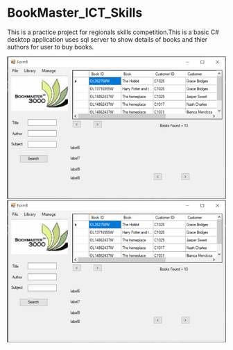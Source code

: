 # BookMaster_ICT_Skills
This is a practice project for  regionals skills competition.This is a basic C# desktop application uses sql server to show details of books and thier authors for user to buy books.

<img src="https://github.com/asknishant/BookMaster_ICT_Skills/blob/master/ss1.PNG" alt="Italian Trulli">

<img src="https://github.com/asknishant/BookMaster_ICT_Skills/blob/master/ss1.PNG" alt="Italian Trulli">
